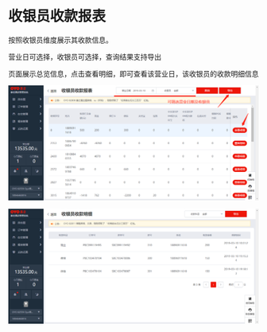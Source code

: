 # 收银员收款报表

按照收银员维度展示其收款信息。

营业日可选择，收银员可选择，查询结果支持导出

页面展示总览信息，点击查看明细，即可查看该营业日，该收银员的收款明细信息

![](../../../.gitbook/assets/image%20%28253%29.png)

![](../../../.gitbook/assets/image%20%28181%29.png)

